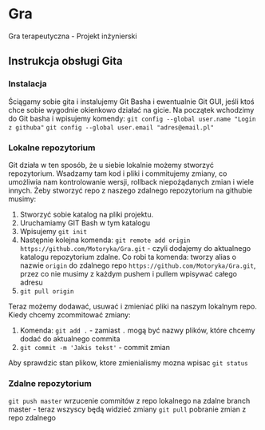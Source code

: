 # Gra
Gra terapeutyczna - Projekt inżynierski

## Instrukcja obsługi Gita
### Instalacja
Ściągamy sobie gita i instalujemy Git Basha i ewentualnie Git GUI, jeśli ktoś chce sobie wygodnie okienkowo działać na gicie. Na początek wchodzimy do Git basha i wpisujemy komendy:
`git config --global user.name "Login z githuba"`
`git config --global user.email "adres@email.pl"`

### Lokalne repozytorium
Git działa w ten sposób, że u siebie lokalnie możemy stworzyć repozytorium. Wsadzamy tam kod i pliki i commitujemy zmiany, co umożliwia nam kontrolowanie wersji, rollback niepożądanych zmian i wiele innych. Żeby stworzyć repo z naszego zdalnego repozytorium na githubie musimy:

1. Stworzyć sobie katalog na pliki projektu. 
2. Uruchamiamy GIT Bash w tym katalogu
3. Wpisujemy `git init`
4. Następnie kolejna komenda: `git remote add origin https://github.com/Motoryka/Gra.git` - czyli dodajemy do aktualnego katalogu repozytorium zdalne. Co robi ta komenda: tworzy alias o nazwie `origin` do zdalnego repo `https://github.com/Motoryka/Gra.git`, przez co nie musimy z każdym pushem i pullem wpisywać całego adresu
5. `git pull origin`

Teraz możemy dodawać, usuwać i zmieniać pliki na naszym lokalnym repo. Kiedy chcemy zcommitować zmiany:

1. Komenda: `git add .` - zamiast `.` mogą być nazwy plików, które chcemy dodać do aktualnego commita
2. `git commit -m 'Jakis tekst'` - commit zmian

Aby sprawdzic stan plikow, ktore zmienialismy mozna wpisac `git status`

### Zdalne repozytorium
`git push master` wrzucenie commitów z repo lokalnego na zdalne branch master - teraz wszyscy będą widzieć zmiany
`git pull` pobranie zmian z repo zdalnego
